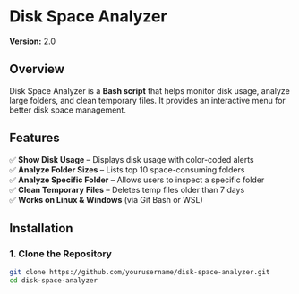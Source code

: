 # Disk Space Analyzer  
**Version:** 2.0  

## Overview  
Disk Space Analyzer is a **Bash script** that helps monitor disk usage, analyze large folders, and clean temporary files. It provides an interactive menu for better disk space management.  

## Features  
✅ **Show Disk Usage** – Displays disk usage with color-coded alerts  
✅ **Analyze Folder Sizes** – Lists top 10 space-consuming folders  
✅ **Analyze Specific Folder** – Allows users to inspect a specific folder  
✅ **Clean Temporary Files** – Deletes temp files older than 7 days  
✅ **Works on Linux & Windows** (via Git Bash or WSL)  

## Installation  

### 1. Clone the Repository  
```bash
git clone https://github.com/yourusername/disk-space-analyzer.git
cd disk-space-analyzer
